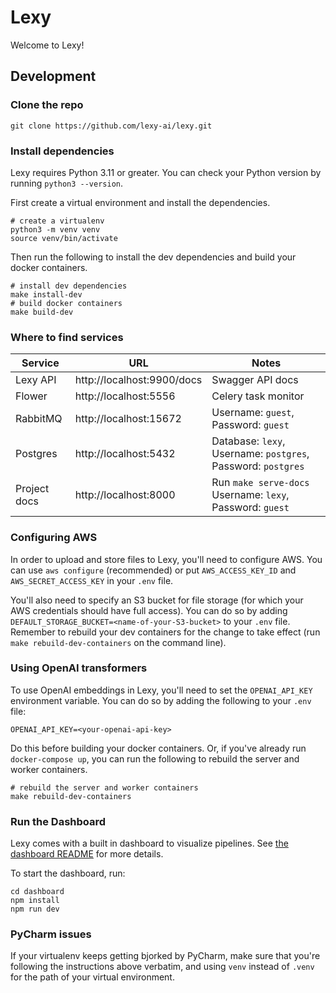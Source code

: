 # Lexy

Welcome to Lexy!
 
## Development

### Clone the repo

```Shell
git clone https://github.com/lexy-ai/lexy.git
```

### Install dependencies

Lexy requires Python 3.11 or greater. You can check your Python version by running `python3 --version`.

First create a virtual environment and install the dependencies.

```Shell
# create a virtualenv
python3 -m venv venv 
source venv/bin/activate
```

Then run the following to install the dev dependencies and build your docker containers.

```Shell
# install dev dependencies
make install-dev
# build docker containers
make build-dev
```

### Where to find services

| Service      | URL                        | Notes                                                         |
|--------------|----------------------------|---------------------------------------------------------------|
| Lexy API     | http://localhost:9900/docs | Swagger API docs                                              |
| Flower       | http://localhost:5556      | Celery task monitor                                           |
| RabbitMQ     | http://localhost:15672     | Username: `guest`, Password: `guest`                          |
| Postgres     | http://localhost:5432      | Database: `lexy`, Username: `postgres`, Password: `postgres`  |
| Project docs | http://localhost:8000      | Run `make serve-docs`<br/>Username: `lexy`, Password: `guest` |

### Configuring AWS

In order to upload and store files to Lexy, you'll need to configure AWS. You can use `aws configure` (recommended) or 
put `AWS_ACCESS_KEY_ID` and `AWS_SECRET_ACCESS_KEY` in your `.env` file.

You'll also need to specify an S3 bucket for file storage (for which your AWS credentials should have full access). 
You can do so by adding `DEFAULT_STORAGE_BUCKET=<name-of-your-S3-bucket>` to your `.env` file. Remember to rebuild your 
dev containers for the change to take effect (run `make rebuild-dev-containers` on the command line).

### Using OpenAI transformers

To use OpenAI embeddings in Lexy, you'll need to set the `OPENAI_API_KEY` environment variable. You can do so by adding 
the following to your `.env` file:

```Shell
OPENAI_API_KEY=<your-openai-api-key>
```

Do this before building your docker containers. Or, if you've already run `docker-compose up`, you can run the 
following to rebuild the server and worker containers.

```shell
# rebuild the server and worker containers
make rebuild-dev-containers
```

### Run the Dashboard

Lexy comes with a built in dashboard to visualize pipelines. See [the dashboard README](./dashboard/README.md) for more details.

To start the dashboard, run:

```shell
cd dashboard
npm install
npm run dev
```

### PyCharm issues

If your virtualenv keeps getting bjorked by PyCharm, make sure that you're following the instructions above verbatim, 
and using `venv` instead of `.venv` for the path of your virtual environment.
